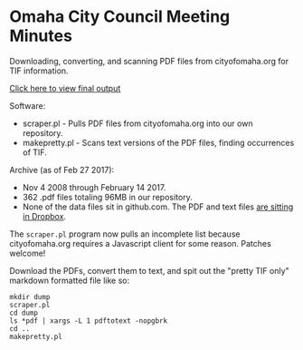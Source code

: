 # Omaha City Council Meeting Minutes

Downloading, converting, and scanning PDF files from cityofomaha.org for TIF information.

[Click here to view final output](https://github.com/opennebraska/tif/tree/main/cityofomaha.org/tif_pretty)

Software:
* scraper.pl - Pulls PDF files from cityofomaha.org into our own repository.
* makepretty.pl - Scans text versions of the PDF files, finding occurrences of TIF.

Archive (as of Feb 27 2017):
* Nov 4 2008 through February 14 2017.
* 362 .pdf files totaling 96MB in our repository.
* None of the data files sit in github.com. The PDF and text files [are sitting in Dropbox](https://www.dropbox.com/sh/lb1kwtfou7b2kg4/AACAZrrrBOnzRUmgK6ek14a1a?dl=0).

The `scraper.pl` program now pulls an incomplete list because cityofomaha.org
requires a Javascript client for some reason. Patches welcome! 

Download the PDFs, convert them to text, and spit out the "pretty TIF only" 
markdown formatted file like so: 

````
mkdir dump
scraper.pl
cd dump
ls *pdf | xargs -L 1 pdftotext -nopgbrk
cd ..
makepretty.pl
````
